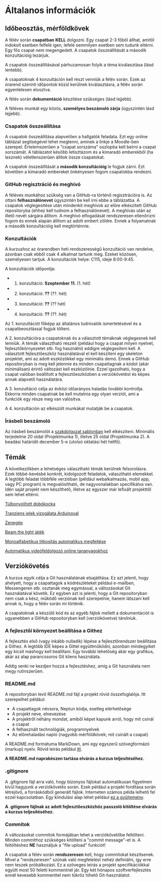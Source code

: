 # Általanos információk

## Időbeosztás, mérföldkövek

A félév során **csapatban** **KELL** dolgozni. Egy csapat 2-3 főből állhat, amitől indokolt esetben felfelé igen, lefelé
semmilyen esetben sem tudunk eltérni. Egy fős csapat nem megengedett. A csapatok összeállítását a második konzultációig lezárjuk.

A csapatok összeállításával párhuzamosan folyik a téma kiválasztása (lásd lentebb).

A csapatoknak 4 konzultáción kell részt venniük a félév során. Ezek az órarend szerinti időpontok közül kerülnek kiválasztásra, a félév során egyenletesen elosztva.

A félév során **dokumentáció** készítése szükséges (lásd lejjebb).

A féléves munkát egy közös, **személyes beszámoló zárja** (úgyszintén lásd lejjebb).

### Csapatok összeállítása

A csapatok összeállítása alapvetően a hallgatók feladata. Ezt egy online táblázat segítségével lehet megtenni,
aminek a linkje a Moodle-ben szerepel.
Értelemszerűen a "csapat sorszáma" oszlopba kell beírni
a csapat sorszámát. A táblázatot később letisztázom és a kimaradó emberekből (ha
lesznek) véletlenszerűen állítok össze csapatokat.

A csapatok összeállítását a **második konzultációig** le fogjuk zárni.
Ezt követően a kimaradó embereket önkényesen fogom csapatokba rendezni.

### GitHub regisztráció és meghívó

A féléves munkához szükség van a GitHub-ra történő regisztrációra is. Az ottani **felhasználónevet** úgyszintén be kell
írni ebbe a táblázatba. A csapatok véglegesítése után mindenkit meghívok az előre elkészített GitHub repositoryba (ehhez
kell tudnom a felhasználónevet). A meghívás után az illető nevét sárgára állítom. A meghívó elfogadását rendszeresen
ellenőrizni fogom és ennek alapán állítom az adott embert zöldre. Ennek a folyamatnak a második konzultációig kell megtörténnie.

### Konzultációk

A kurzushoz az órarendben heti rendszerességű konzultáció van rendelve, azonban csak ebből csak 4 alkalmat tartunk meg.
Ezeket közösen, személyesen tartjuk. A konzultációk helye: C115, ideje 8:00-9:45.

A konzultációk időpontja:
  * 1. konzultáció: **Szeptember 11.** (1. hét)
  * 2. konzultáció: **??** (??. hét)
  * 3. konzultáció: **??** (?? hét)
  * 4. konzultáció: **??** (??. hét)

Az 1. konzultációt főképp az általános tudnivalók ismertetésével és a csapatbeosztással fogjuk tölteni.


A 2. konzultációra a csapatoknak és a választott témáknak véglegesnek
kell lenniük. A témák választható részeit (például hogy a csapat milyen nyelvet, fejlesztőkörnyezetet stb. fog használni) eddigre véglegesíteni kell. A választott fejlesztőeszköz
használatával el kell készíteni egy skeleton projektet, ami az adott eszközökkel egy minimális demó. Ennek a GitHub repositoryban is meg kell jelennie és minden csapattagnak
a kódot (akár minimálisan) érintő változást kell eszközölnie. Ezzel igazolható, hogy a csapat valóban beállított a fejlesztőeszközben a verziókövetést és képes annak alapvető használatára.

A 3. konzultáció célja az évközi időarányos haladás további kontrollja. Ekkorra minden csapatnak be kell mutatnia egy olyan verziót, ami a funkciók egy része meg van valósítva.

A 4. konzultáción az elkészült munkákat mutatják be a csapatok.

### Írásbeli beszámoló

Az írásbeli beszámolót a [szakdolgozat sablonban](https://amk.uni-obuda.hu/wp-content/uploads/2024/09/Szakdolgozat_sablon_2024.docx) kell elkészíteni. Minimális terjedelme 20 oldal (Projektmunka 1), illetve 25 oldal (Projektmunka 2). A beadási határidő december 5-e (utolsó oktatási hét hétfő).

## Témák

A következőkben a lehetséges választható témák kerülnek felsorolásra. Ezek többé-kevésbé
konkrét, kidolgozott feladatok, választható elemekkel. A legtöbb feladat többféle verzióban
(például webalkalmazás, mobil app, vagy PC program) is megvalósítható, de nagyvonalakban specifikálva van. Idén
saját projekt nem készíthető, illetve az egyszer már lefixált projekttől sem lehet eltérni.

[Túlbonyolított dobókocka](dobokocka.md)

[Tranziens jelek vizsgálata Arduinoval](tranziens.md)

[Zenegép](zenegep.md)

[Beam the light játék](beam-the-light-jatek.md)

[Monoalfabetikus titkosítás automatikus megfejtése](kodtoro.md)

[Automatikus videófeldolgozó online tananyagokhoz](video-feldolgozo.md)

## Verziókövetés

A kurzus egyik célja a Git használatának elsajátítása. Ez azt jelenti, hogy ahelyett,
hogy a csapattagok a kódrészleteket például e-mailben, Messengeren stb. osztanák meg
egymással, a változásokat Git használatával követik. Ez egyben azt is jelenti, hogy
a Git repositoryban nem csak a kész, működő verziónak kell szerepelnie, hanem látszani
kell annak is, hogy a félév során mi történik.

A csapatoknak a készülő kód és az egyéb fájlok mellett a dokumentációt is ugyanebben a
GitHub repositoryban kell (verziókövetve) tárolniuk.

### A fejlesztői környezet beállítása a Githez

A fejlesztés első (vagy inkább nulladik) lépése a fejlesztőrendszer beállítása a Githez. A legtöbb
IDE képes a Gittel együttműködni, azonban mindegyiket egy kicsit máshogy kell beállítani. Egy
további lehetőség akár egy grafikus, akár az alap parancssoros Git kliens használata.

Addig senki ne kezdjen hozzá a fejlesztéshez, amíg a Git használata nem megy rutinszerűen.

### README.md

A repositoryban levő README.md fájl a projekt rövid összefoglalója.
Itt szerepelhet például:

 * A csapattagok névsora, Neptun kódja, esetleg elérhetősége
 * A projekt neve, elnevezése
 * A projektről néhány mondat, amiből képet kapunk arról, hogy mit csinál a csapat
 * A felhasznált technológiák, programnyelvek
 * Az előrehaladási napló (nagyobb mérföldkövek; mit csinált a csapat)

A README.md formátuma MarkDown, ami egy egyszerű szövegformázó (markup) nyelv.
Rövid leírás például [itt](https://www.markdownguide.org/basic-syntax/).

**A README.md naprakészen tartása elvárás a kurzus teljesítéséhez.**

### .gitignore

A .gitignore fájl arra való, hogy bizonyos fájlokat automatikusan figyelmen kívül
hagyjunk a verziókövetés során. Ezek például a projekt fordítása során létrejövő,
a forráskódból generált fájlok. Interneten számos példa lelhető fel ezzel kapcsolatban.
Egy kiindulási alap lehet például
[ez a gyűjtemény](https://github.com/github/gitignore).

**A .gitignore fájlnak az adott fejlesztőeszközhöz passzoló kitöltése elvárás
a kurzus teljesítéséhez.**

### Commitok

A változásokat commitok formájában lehet a verziókövetőbe feltölteni. Minden
commithoz szükséges kitölteni a "commit message"-et is. A feltöltéshez
**NE** használjuk a "file upload" funkciót!

A csapatok a félév során **rendszeresen** kell, hogy commitokat készítsenek.
Mivel a "rendszeresen" szónak való megfelelést nehéz definiálni, így
erre nem teszek próbálkozást. Ez a szöveges leírás a projekt specifikációkkal együtt
most 50 feletti kommentnél jár. Egy két hónapos szoftverfejlesztés
ennél kevesebb kommenttel nem tükröz hihető Git-használatot.

